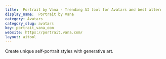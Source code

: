 ```yaml
---
title:  Portrait by Vana - Trending AI tool for Avatars and best alternatives
display_name:  Portrait by Vana
category: Avatars
category_slug: avatars
key: portrait_vana_com
website: https://portrait.vana.com/
layout: aitool
---
```


Create unique self-portrait styles with generative art.
